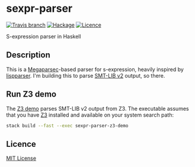 # sexpr-parser

[![Travis branch](https://img.shields.io/travis/rcook/sexpr-parser/master.svg)](https://travis-ci.org/rcook/sexpr-parser)
[![Hackage](https://img.shields.io/hackage/v/sexpr-parser.svg)](http://hackage.haskell.org/package/sexpr-parser)
[![Licence](https://img.shields.io/badge/license-MIT-blue.svg)](https://raw.githubusercontent.com/rcook/sexpr-parser/master/LICENSE)

S-expression parser in Haskell

## Description

This is a [Megaparsec][megaparsec]-based parser for s-expression, heavily inspired by [lispparser][lispparser]. I'm building this to parse [SMT-LIB v2][smt-lib] output, so there.

## Run Z3 demo

The [Z3 demo](z3-demo/Main.hs) parses SMT-LIB v2 output from Z3. The executable assumes that you have [Z3][z3] installed and available on your system search path:

```bash
stack build --fast --exec sexpr-parser-z3-demo
```

## Licence

[MIT License](LICENSE)

[lispparser]: http://hackage.haskell.org/package/lispparser
[megaparsec]: http://hackage.haskell.org/package/megaparsec
[smt-lib]: http://smtlib.cs.uiowa.edu/language.shtml
[z3]: https://github.com/Z3Prover/z3

